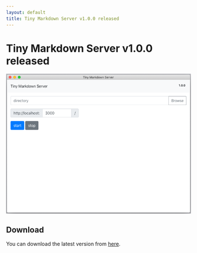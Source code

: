```yaml
---
layout: default
title: Tiny Markdown Server v1.0.0 released
---
```

# Tiny Markdown Server v1.0.0 released

![ss](/assets/tiny-markdown-server/ss.01.png)

## Download

You can download the latest version from [here](/tiny-markdown-server/).
